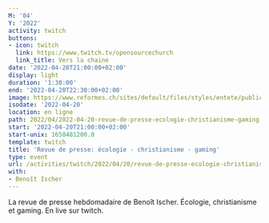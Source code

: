 ```yaml
---
M: '04'
Y: '2022'
activity: twitch
buttons:
- icon: twitch
  link: https://www.twitch.tv/opensourcechurch
  link_title: Vers la chaine
date: '2022-04-20T21:00:00+02:00'
display: light
duration: '1:30:00'
end: '2022-04-20T22:30:00+02:00'
image: https://www.reformes.ch/sites/default/files/styles/entete/public/data/images/comm/257/Beno%C3%AEt%20Ischer.jpg
isodate: '2022-04-20'
location: en ligne
path: 2022/04/2022-04-20-revue-de-presse-ecologie-christianisme-gaming.md
start: '2022-04-20T21:00:00+02:00'
start-unix: 1650481200.0
template: twitch
title: 'Revue de presse: écologie - christianisme - gaming'
type: event
url: /activities/twitch/2022/04/20/revue-de-presse-ecologie-christianisme-gaming
with:
- Benoît Ischer
---
```

La revue de presse hebdomadaire de Benoît Ischer. Écologie, christianisme et gaming. En live sur twitch.